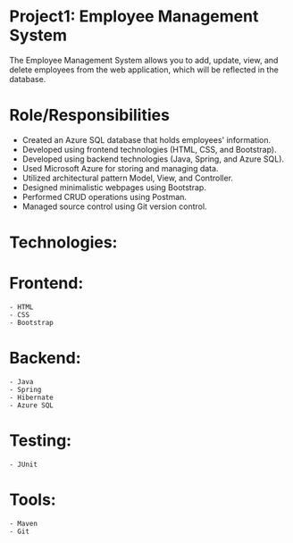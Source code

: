 # Project1: Employee Management System
The Employee Management System allows you to add, update, view, and delete employees from the web application, which will be reflected in the database.

# Role/Responsibilities
- Created an Azure SQL database that holds employees' information.
- Developed using frontend technologies (HTML, CSS, and Bootstrap).
- Developed using backend technologies (Java, Spring, and Azure SQL).
- Used Microsoft Azure for storing and managing data.
- Utilized architectural pattern Model, View, and Controller.
- Designed minimalistic webpages using Bootstrap.
- Performed CRUD operations using Postman.
- Managed source control using Git version control.

# Technologies:
   # Frontend:
    - HTML
    - CSS
    - Bootstrap
  
   # Backend:
    - Java
    - Spring
    - Hibernate
    - Azure SQL
  
   # Testing:
    - JUnit

   # Tools:
    - Maven
    - Git
